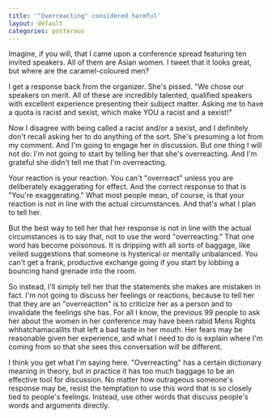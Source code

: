```yaml
---
title: '"Overreacting" considered harmful'
layout: default
categories: posterous
---
```


Imagine, if you will, that I came upon a conference spread featuring ten invited speakers. All of them are Asian women. I tweet that it looks great, but where are the caramel-coloured men? 

I get a response back from the organizer. She's pissed. "We chose our speakers on merit. All of these are incredibly talented, qualified speakers with excellent experience presenting their subject matter. Asking me to have a quota is racist and sexist, which make YOU a racist and a sexist!" 

Now I disagree with being called a racist and/or a sexist, and I definitely don't recall asking her to do anything of the sort. She's presuming a lot from my comment. And I'm going to engage her in discussion. But one thing I will not do: I'm not going to start by telling her that she's overreacting. And I'm grateful she didn't tell me that I'm overreacting. 

Your reaction is your reaction. You can't "overreact" unless you are deliberately exaggerating for effect. And the correct response to that is "You're exaggerating." What most people mean, of course, is that your reaction is not in line with the actual circumstances. And that's what I plan to tell her. 

But the best way to tell her that her response is not in line with the actual circumstances is to say that, not to use the word "overreacting." That one word has become poisonous. It is dripping with all sorts of baggage, like veiled suggestions that someone is hysterical or mentally unbalanced. You can't get a frank, productive exchange going if you start by lobbing a bouncing hand grenade into the room. 

So instead, I'll simply tell her that the statements she makes are mistaken in fact. I'm not going to discuss her feelings or reactions, because to tell her that they are an "overreaction" is to criticize her as a person and to invalidate the feelings she has. For all I know, the previous 99 people to ask her about the women in her conference may have been rabid Mens Rights whhatchamacallits that left a bad taste in her mouth. Her fears may be reasonable given her experience, and what I need to do is explain where I'm coming from so that she sees this conversation will be different. 

I think you get what I'm saying here. "Overreacting" has a certain dictionary meaning in theory, but in practice it has too much baggage to be an effective tool for discussion. No matter how outrageous someone's response may be, resist the temptation to use this word that is so closely tied to people's feelings. Instead, use other words that discuss people's words and arguments directly.
